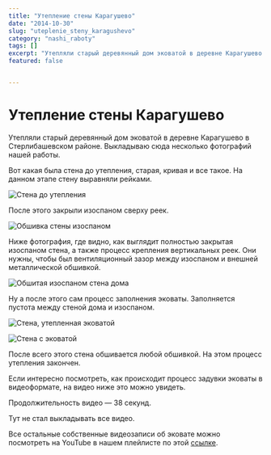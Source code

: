 ```yaml
---
title: "Утепление стены Карагушево"
date: "2014-10-30"
slug: "uteplenie_steny_karagushevo"
category: "nashi_raboty"
tags: []
excerpt: "Утепляли старый деревянный дом эковатой в деревне Карагушево в Стерлибашевском районе. Выкладываю сюда несколько фотографий нашей работы. Вот какая была стена до утепления, старая, кривая и все такое...."
featured: false


---
```


# Утепление стены Карагушево

Утепляли старый деревянный дом эковатой в деревне Карагушево в Стерлибашевском районе. Выкладываю сюда несколько фотографий нашей работы.

Вот какая была стена до утепления, старая, кривая и все такое. На данном этапе стену выравняли рейками.

![Стена до утепления](../images/2013/11/WP_20131117_002-e1414689999707.png)

После этого закрыли изоспаном сверху реек.

![Обшивка стены изоспаном](../images/2013/11/WP_20131117_007-e1414690233102.png)

Ниже фотография, где видно, как выглядит полностью закрытая изоспаном стена, а также процесс крепления вертикальных реек. Они нужны, чтобы был вентиляционный зазор между изоспаном и внешней металлической обшивкой.

![Обшитая изоспаном стена дома](../images/2013/11/WP_20131117_018-e1414690294911.png)

Ну а после этого сам процесс заполнения эковаты. Заполняется пустота между стеной дома и изоспаном.

![Стена, утепленная эковатой](../images/2014/08/16112013322-e1407698060267.jpg)

![Стена с эковатой](../images/2014/08/16112013323-e1407698074557.jpg)

После всего этого стена обшивается любой обшивкой. На этом процесс утепления закончен.

Если интересно посмотреть, как происходит процесс задувки эковаты в видеоформате, на видео ниже это можно увидеть.

Продолжительность видео — 38 секунд.

Тут не стал выкладывать все видео. 

Все остальные собственные видеозаписи об эковате можно посмотреть на YouTube в нашем плейлисте по этой [ссылке](https://www.youtube.com/watch?v=xeHkhUyEqQA&list=PLDIDJqm5audbtMc62V_fw-GElslfxZGRG).


